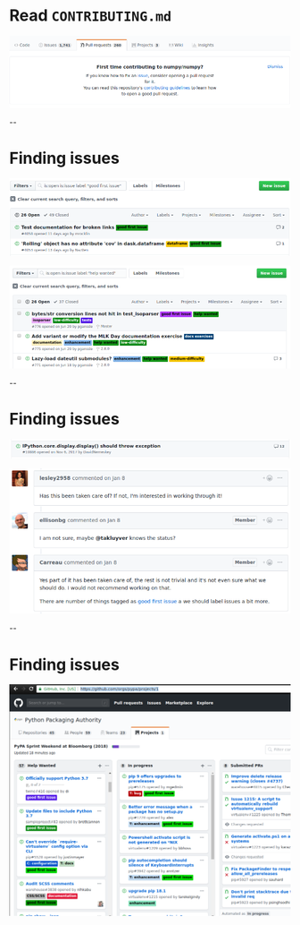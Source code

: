 # Read `CONTRIBUTING.md`

<img src="images/tips/contributing-numpy-dialog.png"
     alt="Screenshot of a dialog pointing you to numpy's CONTRIBUTING documentation"
     id="ghscreenshot"
     />

--

# Finding issues

<img src="images/tips/good-first-issue-label.png"
     alt="Screenshot of dask's 'good-first-issue' label"
     id="ghscreenshot"
     />

<img src="images/tips/help-wanted-label.png"
     alt="Screenshot of dateutil's help wanted label"
     id="ghscreenshot"
     />

--

# Finding issues

<img src="images/tips/issue-with-comments.png"
     alt="An issue on ipython with 19 comments"
     id="ghscreenshot"
     />

<img src="images/tips/history-implementation-uncertain.png"
     alt="Discussion indicating that the implementation is not certain here"
     id="ghscreenshot"
     />


--

# Finding issues

<img src="images/pypa-project/project-board.png"
     alt="Screenshot of the PyPA project board"
     id="ghscreenshot"
     />

